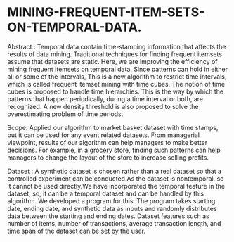 # MINING-FREQUENT-ITEM-SETS-ON-TEMPORAL-DATA.
Abstract : Temporal data contain time-stamping information that affects the results of data mining. Traditional techniques for finding frequent itemsets assume that datasets are static. Here, we are improving the efficiency of mining frequent itemsets on temporal data. Since patterns can hold in either all or some of the intervals, This is a new algorithm to restrict time intervals, which is called frequent itemset mining with time cubes. The notion of time cubes is proposed to handle time hierarchies. This is the way by which the patterns that happen periodically, during a time interval or both, are recognized. A new density threshold is also proposed to solve the overestimating problem of time periods.

Scope:
Applied our algorithm to market basket dataset with time stamps, but it can be used for any event related datasets. From managerial viewpoint, results of our algorithm can help managers to make better decisions. For example, in a grocery store, finding such patterns can help managers to change the layout of the store to increase selling profits.

Dataset :
A synthetic dataset is chosen rather than a real dataset so that a controlled experiment can be conducted.As the dataset is nontemporal, so it cannot be used directly.We have incorporated the temporal feature in the dataset; so, it can be a temporal dataset and can be handled by this algorithm. We developed a program for this. The program takes starting date, ending date, and synthetic data as inputs and randomly distributes data between the starting and ending dates. Dataset features such as number of items, number of transactions, average transaction length, and time span of the dataset can be set by the user.
